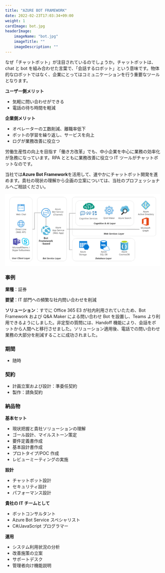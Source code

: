 ```yaml
---
title: "AZURE BOT FRAMEWORK"
date: 2022-02-23T17:03:34+09:00
weight: 1
cardImage: bot.jpg
headerImage:
    imageName: "bot.jpg"
    imageTitle: ""
    imageDescription: ""
---
```


なぜ「チャットボット」が注目されているのでしょうか。チャットボットは、chat と bot を組み合わせた言葉で、「会話するロボット」という意味です。物体的なロボットではなく、企業にとってはコミュニケーションを行う重要なツールとなります。

**ユーザー側メリット**

- 気軽に問い合わせができる
- 電話の待ち時間を軽減

**企業側メリット**

- オペレーターの工数削減、離職率低下
- ボットの学習を繰り返し、サービスを向上
- ログが業務改善に役立つ

労働生産性の向上を目指す「働き方改革」でも、中小企業を中心に業務の効率化が急務になっています。RPA とともに業務改善に役立つ IT ツールがチャットボットなのです。

当社では**Azure Bot Framework**を活用して、速やかにチャットボット開発を進めます。貴社の現状の理解から企画の立案については、当社のプロフェッショナルへご相談ください。

![ Image is not Available !](azure-bot.webp)

### 事例

**業種**：証券

**要望**：IT 部門への頻繁な社内問い合わせを削減

**ソリューション**：すでに Office 365 E3 が社内利用されていたため、Bot Framework および Q&A Maker による問い合わせ Bot を設置し、Teams より利用できるようにしました。非定型の質問には、Handoff 機能により、会話をボットから人間へと移行させました。ソリューション適用後、電話での問い合わせ業務の大部分を削減することに成功されました。

### 期間

- 随時

### 契約

- 計画立案および設計：準委任契約
- 製作：請負契約

### 納品物

**基本セット**

- 現状把握と貴社ソリューションの理解
- ゴール設計、マイルストーン策定
- 要件定義書作成
- 基本設計書作成
- プロトタイプ/POC 作成
- レビューミーティングの実施



**設計**

- チャットボット設計
- セキュリティ設計
- パフォーマンス設計

**貴社の IT チームとして**

- ボットコンサルタント
- Azure Bot Service スペシャリスト
- C#/JavaScript プログラマー

**運用**

- システム利用状況の分析
- 改善施策の立案
- サポートデスク
- 管理者向け機能説明